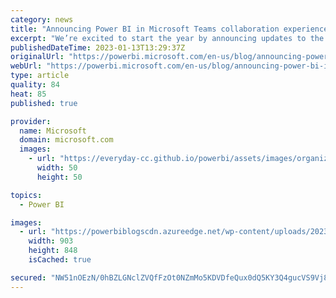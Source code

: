 ```yaml
---
category: news
title: "Announcing Power BI in Microsoft Teams collaboration experiences improvements"
excerpt: "We’re excited to start the year by announcing updates to the Power BI in Microsoft Teams experiences. Today we’re announcing three new capabilities that are starting to roll out, and a hint about things to look forward to in the coming weeks."
publishedDateTime: 2023-01-13T13:29:37Z
originalUrl: "https://powerbi.microsoft.com/en-us/blog/announcing-power-bi-in-microsoft-teams-collaboration-experiences-improvements/"
webUrl: "https://powerbi.microsoft.com/en-us/blog/announcing-power-bi-in-microsoft-teams-collaboration-experiences-improvements/"
type: article
quality: 84
heat: 85
published: true

provider:
  name: Microsoft
  domain: microsoft.com
  images:
    - url: "https://everyday-cc.github.io/powerbi/assets/images/organizations/microsoft.com-50x50.jpg"
      width: 50
      height: 50

topics:
  - Power BI

images:
  - url: "https://powerbiblogscdn.azureedge.net/wp-content/uploads/2023/01/word-image-3.png"
    width: 903
    height: 848
    isCached: true

secured: "NW51nOEzN/0hBZLGNclZVQfFzOt0NZmMo5KDVDfeQux0dQ5KY3Q4gucVS9Vj8Ph5U2ag5moo+HwqRgBgo2DPNW9RQzLO/oERr6pTRoE6jicJrc2zRZLxHhIdOdBxRpagb/64NlCSiou3wCKgZPZNwp4pnoT46ogeA/JRWG1x2ooR8+YZm2ej7q6koC/J1Ua3vP7JP80KPqmChFi30diL1V/aQvL5fnObpPcRZwO8PRqtEHLNzSwlgkCDi90wp1uQH05GtY11ofNV4qdo82y02Ukz6JacvBCeFQKbuk6xLz81skj/UcvIpBJFFw8mJVaJ3OirAWxbvJLWo6k1l+bs2KI834dmhPFgqfxxwfYxpgk=;lD/V0ifdoqZNeT7i8WljJA=="
---
```


